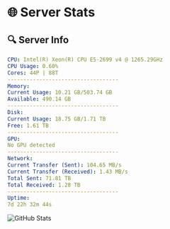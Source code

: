 # 🌐 Server Stats
## 🔍 Server Info
```yaml
CPU: Intel(R) Xeon(R) CPU E5-2699 v4 @ 1265.29GHz
CPU Usage: 0.60%
Cores: 44P | 88T
-----------------------------------
Memory:
Current Usage: 10.21 GB/503.74 GB
Available: 490.14 GB
-----------------------------------
Disk:
Current Usage: 18.75 GB/1.71 TB
Free: 1.61 TB
-----------------------------------
GPU:
No GPU detected
-----------------------------------
Network:
Current Transfer (Sent): 104.65 MB/s
Current Transfer (Received): 1.43 MB/s
Total Sent: 71.81 TB
Total Received: 1.28 TB
-----------------------------------
Uptime:
7d 22h 32m 44s
```
![GitHub Stats](https://img.shields.io/badge/Updated-2025-02-15_21:16:02-blue)